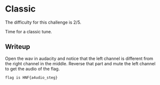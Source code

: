 # Classic

The difficulty for this challenge is 2/5.

Time for a classic tune.


## Writeup

Open the wav in audacity and notice that the left channel is different from the right channel in the middle. Reverse that part and mute the left channel to get the audio of the flag. 

```flag is HNF{a4udio_steg}```
